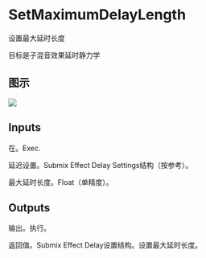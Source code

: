 # SetMaximumDelayLength

设置最大延时长度

目标是子混音效果延时静力学

## 图示

![]($-20221218-18040968.png)

## Inputs

在。Exec.

延迟设置。Submix Effect Delay Settings结构（按参考）。

最大延时长度。Float（单精度）。 

## Outputs

输出。执行。

返回值。Submix Effect Delay设置结构。设置最大延时长度。
